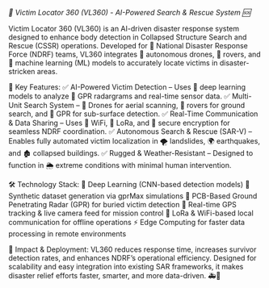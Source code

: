 *🚀 Victim Locator 360 (VL360) - AI-Powered Search & Rescue System 🆘*

Victim Locator 360 (VL360) is an AI-driven disaster response system designed to enhance body detection in Collapsed Structure Search and Rescue (CSSR) operations. Developed for 🏢 National Disaster Response Force (NDRF) teams, VL360 integrates 🤖 autonomous drones, 🚜 rovers, and 🧠 machine learning (ML) models to accurately locate victims in disaster-stricken areas.

🔑 Key Features:
✅ AI-Powered Victim Detection – Uses 🧠 deep learning models to analyze 📡 GPR radargrams and real-time sensor data.
✅ Multi-Unit Search System – 🚁 Drones for aerial scanning, 🚜 rovers for ground search, and 📡 GPR for sub-surface detection.
✅ Real-Time Communication & Data Sharing – Uses 📶 WiFi, 📡 LoRa, and 🔐 secure encryption for seamless NDRF coordination.
✅ Autonomous Search & Rescue (SAR-V) – Enables fully automated victim localization in 🌪️ landslides, 🌍 earthquakes, and 🏚️ collapsed buildings.
✅ Rugged & Weather-Resistant – Designed to function in 🌦️ extreme conditions with minimal human intervention.

🛠 Technology Stack:
🚀 Deep Learning (CNN-based detection models)
💾 Synthetic dataset generation via gprMax simulations
📡 PCB-Based Ground Penetrating Radar (GPR) for buried victim detection
📍 Real-time GPS tracking & live camera feed for mission control
📶 LoRa & WiFi-based local communication for offline operations
⚡ Edge Computing for faster data processing in remote environments

🎯 Impact & Deployment:
VL360 reduces response time, increases survivor detection rates, and enhances NDRF’s operational efficiency. Designed for scalability and easy integration into existing SAR frameworks, it makes disaster relief efforts faster, smarter, and more data-driven. 🚑📡
